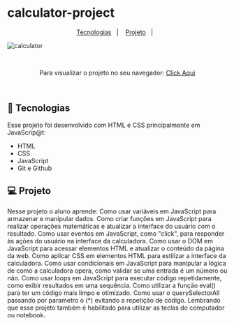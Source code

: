 # calculator-project


<p align="center">
  <a href="#-tecnologias">Tecnologias</a>&nbsp;&nbsp;&nbsp;|&nbsp;&nbsp;&nbsp;
  <a href="#-projeto">Projeto</a>&nbsp;&nbsp;&nbsp;|&nbsp;&nbsp;&nbsp;
</p>

![calculator](https://user-images.githubusercontent.com/50848988/229916738-59385248-57b6-4d81-b43c-ad4027253868.gif)

<br>

<p align="center"> Para visualizar o projeto no seu navegador:
  <a href="https://calculator-project-was.netlify.app/" target="_blank"> Click Aqui <a/>
</p>

<br>

## 🚀 Tecnologias

Esse projeto foi desenvolvido com HTML e CSS principalmente em JavaScrip@t:

- HTML
- CSS
- JavaScript
- Git e Github

## 💻 Projeto

Nesse projeto o aluno aprende:
Como usar variáveis em JavaScript para armazenar e manipular dados.
Como criar funções em JavaScript para realizar operações matemáticas e atualizar a interface do usuário com o resultado.
Como usar eventos em JavaScript, como "click", para responder às ações do usuário na interface da calculadora.
Como usar o DOM em JavaScript para acessar elementos HTML e atualizar o conteúdo da página da web.
Como aplicar CSS em elementos HTML para estilizar a interface da calculadora.
Como usar condicionais em JavaScript para manipular a lógica de como a calculadora opera, como validar se uma entrada é um número ou não.
Como usar loops em JavaScript para executar código repetidamente, como exibir resultados em uma sequência.
Como utilizar a funçāo eval() para ter um código mais limpo e otimizado.
Como usar o querySelectorAll passando por parametro o (*) evitando a repetição de código.
Lembrando que esse projeto também é habilitado para utilizar as teclas do computador ou notebook.
